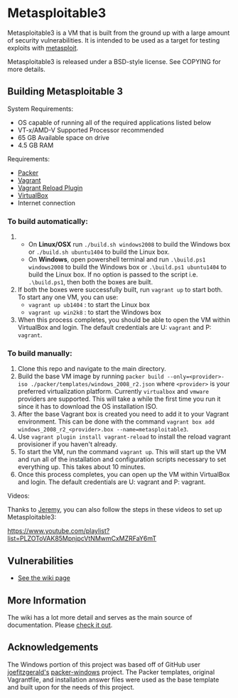 # Metasploitable3

Metasploitable3 is a VM that is built from the ground up with a large amount of security vulnerabilities. It is intended to be used as a target for testing exploits with [metasploit](https://github.com/rapid7/metasploit-framework).

Metasploitable3 is released under a BSD-style license. See COPYING for more details.

## Building Metasploitable 3
System Requirements:
* OS capable of running all of the required applications listed below
* VT-x/AMD-V Supported Processor recommended
* 65 GB Available space on drive
* 4.5 GB RAM

Requirements:

* [Packer](https://www.packer.io/intro/getting-started/install.html)
* [Vagrant](https://www.vagrantup.com/docs/installation/)
* [Vagrant Reload Plugin](https://github.com/aidanns/vagrant-reload#installation)
* [VirtualBox](https://www.virtualbox.org/wiki/Downloads)
* Internet connection

### To build automatically:

1. - On **Linux/OSX** run `./build.sh windows2008` to build the Windows box or `./build.sh ubuntu1404` to build the Linux box. 
   - On **Windows**, open powershell terminal and run `.\build.ps1 windows2008` to build the Windows box or `.\build.ps1 ubuntu1404` to build the Linux box. If no option is passed to the script i.e. `.\build.ps1`, then both the boxes are built.
2. If both the boxes were successfully built, run `vagrant up` to start both. To start any one VM, you can use:
    - `vagrant up ub1404` : to start the Linux box
    - `vagrant up win2k8` : to start the Windows box
3. When this process completes, you should be able to open the VM within VirtualBox and login. The default credentials are U: `vagrant` and P: `vagrant`.

### To build manually:

1. Clone this repo and navigate to the main directory.
2. Build the base VM image by running `packer build --only=<provider>-iso ./packer/templates/windows_2008_r2.json` where `<provider>` is your preferred virtualization platform. Currently `virtualbox` and `vmware` providers are supported. This will take a while the first time you run it since it has to download the OS installation ISO.
3. After the base Vagrant box is created you need to add it to your Vagrant environment. This can be done with the command `vagrant box add windows_2008_r2_<provider>.box --name=metasploitable3`.
4. Use `vagrant plugin install vagrant-reload` to install the reload vagrant provisioner if you haven't already.
5. To start the VM, run the command `vagrant up`. This will start up the VM and run all of the installation and configuration scripts necessary to set everything up. This takes about 10 minutes.
6. Once this process completes, you can open up the VM within VirtualBox and login. The default credentials are U: vagrant and P: vagrant.

Videos:

Thanks to [Jeremy](https://twitter.com/webpwnized), you can also follow the steps in these videos to set up Metasploitable3:

https://www.youtube.com/playlist?list=PLZOToVAK85MpnjpcVtNMwmCxMZRFaY6mT

## Vulnerabilities
* [See the wiki page](https://github.com/rapid7/metasploitable3/wiki/Vulnerabilities)

## More Information
The wiki has a lot more detail and serves as the main source of documentation. Please [check it out](https://github.com/rapid7/metasploitable3/wiki/).

## Acknowledgements
The Windows portion of this project was based off of GitHub user [joefitzgerald's](https://github.com/joefitzgerald) [packer-windows](https://github.com/joefitzgerald/packer-windows) project.
The Packer templates, original Vagrantfile, and installation answer files were used as the base template and built upon for the needs of this project.
